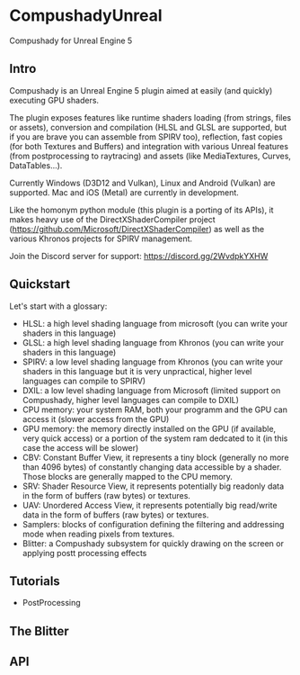 # CompushadyUnreal
Compushady for Unreal Engine 5

## Intro

Compushady is an Unreal Engine 5 plugin aimed at easily (and quickly) executing GPU shaders. 

The plugin exposes features like runtime shaders loading (from strings, files or assets), conversion and compilation (HLSL and GLSL are supported, but if you are brave you can assemble from SPIRV too), reflection, fast copies (for both Textures and Buffers) and integration with various Unreal features (from postprocessing to raytracing) and assets (like MediaTextures, Curves, DataTables...).

Currently Windows (D3D12 and Vulkan), Linux and Android (Vulkan) are supported. Mac and iOS (Metal) are currently in development.

Like the homonym python module (this plugin is a porting of its APIs), it makes heavy use of the DirectXShaderCompiler project (https://github.com/Microsoft/DirectXShaderCompiler) as well as the various Khronos projects for SPIRV management.

Join the Discord server for support: https://discord.gg/2WvdpkYXHW

## Quickstart

Let's start with a glossary:

* HLSL: a high level shading language from microsoft (you can write your shaders in this language)
* GLSL: a high level shading language from Khronos (you can write your shaders in this language)
* SPIRV: a low level shading language from Khronos (you can write your shaders in this language but it is very unpractical, higher level languages can compile to SPIRV)
* DXIL: a low level shading language from Microsoft (limited support on Compushady, higher level languages can compile to DXIL)
* CPU memory: your system RAM, both your programm and the GPU can access it (slower access from the GPU)
* GPU memory: the memory directly installed on the GPU (if available, very quick access) or a portion of the system ram dedcated to it (in this case the access will be slower)
* CBV: Constant Buffer View, it represents a tiny block (generally no more than 4096 bytes) of constantly changing data accessible by a shader. Those blocks are generally mapped to the CPU memory.
* SRV: Shader Resource View, it represents potentially big readonly data in the form of buffers (raw bytes) or textures.
* UAV: Unordered Access View, it represents potentially big read/write data in the form of buffers (raw bytes) or textures.
* Samplers: blocks of configuration defining the filtering and addressing mode when reading pixels from textures.
* Blitter: a Compushady subsystem for quickly drawing on the screen or applying postt processing effects

## Tutorials

* PostProcessing

## The Blitter

## API

